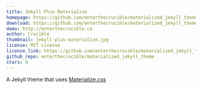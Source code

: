 ```yaml
---
title: Jekyll Plus Materialize
homepage: https://github.com/enterthecrucible/materialized_jekyll_theme
download: https://github.com/enterthecrucible/materialized_jekyll_theme/archive/master.zip
demo: http://enterthecrucible.co
author: Crucible
thumbnail: jekyll-plus-materialize.jpg
license: MIT License
license_link: https://github.com/enterthecrucible/materialized_jekyll_theme/blob/master/LISCENSE.md
github_repo: enterthecrucible/materialized_jekyll_theme
stars: 9
---
```


A Jekyll theme that uses [Materialize.css](http://www.materializecss.com)

